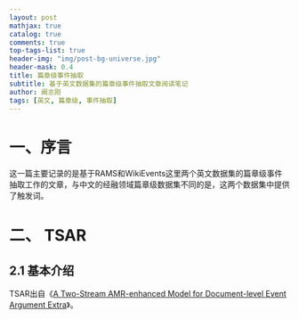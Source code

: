 ```yaml
---
layout: post
mathjax: true
catalog: true
comments: true
top-tags-list: true
header-img: "img/post-bg-universe.jpg"
header-mask: 0.4
title: 篇章级事件抽取
subtitle: 基于英文数据集的篇章级事件抽取文章阅读笔记
author: 阚志刚
tags: [英文, 篇章级, 事件抽取]
---
```



# 一、序言
这一篇主要记录的是基于RAMS和WikiEvents这里两个英文数据集的篇章级事件抽取工作的文章，与中文的经融领域篇章级数据集不同的是，这两个数据集中提供了触发词。

# 二、 TSAR

## 2.1 基本介绍
TSAR出自《[A Two-Stream AMR-enhanced Model for Document-level Event Argument Extra](https://arxiv.org/pdf/2205.00241.pdf)》。

